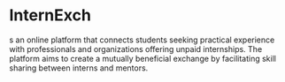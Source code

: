 # InternExch
s an online platform that connects students seeking practical experience with professionals and organizations offering unpaid internships. The platform aims to create a mutually beneficial exchange by facilitating skill sharing between interns and mentors.
